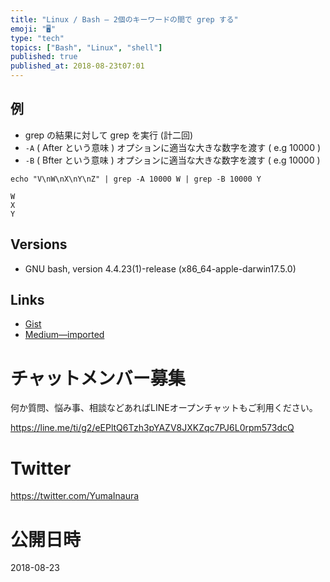 ```yaml
---
title: "Linux / Bash — 2個のキーワードの間で grep する"
emoji: "🖥"
type: "tech"
topics: ["Bash", "Linux", "shell"]
published: true
published_at: 2018-08-23t07:01
---
```



## 例

- grep の結果に対して grep を実行 (計二回)
- `-A` ( After という意味 ) オプションに適当な大きな数字を渡す ( e.g 10000 )
- `-B` ( Bfter という意味 ) オプションに適当な大きな数字を渡す ( e.g 10000 )

```
echo "V\nW\nX\nY\nZ" | grep -A 10000 W | grep -B 10000 Y
```

```
W
X
Y
```

## Versions

- GNU bash, version 4.4.23(1)-release (x86_64-apple-darwin17.5.0)

## Links

- [Gist](https://gist.github.com/YumaInaura/2ebac8269aafdf1c2615e21ae07a30b9)
- [Medium—imported](https://medium.com/supersonic-generation/bash-grep-between-two-keywords-fe0d91112b9d)








<!-- Update From Qiita API -->

# チャットメンバー募集


何か質問、悩み事、相談などあればLINEオープンチャットもご利用ください。

https://line.me/ti/g2/eEPltQ6Tzh3pYAZV8JXKZqc7PJ6L0rpm573dcQ





# Twitter


https://twitter.com/YumaInaura


<!-- Update From Qiita API -->



# 公開日時

2018-08-23
